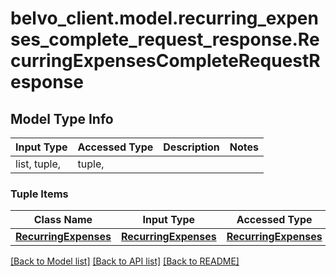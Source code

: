 # belvo_client.model.recurring_expenses_complete_request_response.RecurringExpensesCompleteRequestResponse

## Model Type Info
Input Type | Accessed Type | Description | Notes
------------ | ------------- | ------------- | -------------
list, tuple,  | tuple,  |  | 

### Tuple Items
Class Name | Input Type | Accessed Type | Description | Notes
------------- | ------------- | ------------- | ------------- | -------------
[**RecurringExpenses**](RecurringExpenses.md) | [**RecurringExpenses**](RecurringExpenses.md) | [**RecurringExpenses**](RecurringExpenses.md) |  | 

[[Back to Model list]](../../README.md#documentation-for-models) [[Back to API list]](../../README.md#documentation-for-api-endpoints) [[Back to README]](../../README.md)

